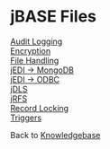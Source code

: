 # jBASE Files

<PageHeader />

[Audit Logging](./../miscellaneous/introduction-to-audit-logging/README.md)  
[Encryption](./../encryption/README.md)  
[File Handling](./../files/README.md)  
[jEDI -> MongoDB](./../jedi/mongodb/mongodb-jedi-driver/README.md)  
[jEDI -> ODBC](./../jedi/odbc/introduction-to-the-odbc-jedi/README.md)  
[jDLS](./../daemons/manual-installation-of-jdls-service/README.md)  
[jRFS](./../jrfs/README.md)  
[Record Locking](./../record-locking/README.md)  
[Triggers](./../triggers-overview/README.md)  

Back to [Knowledgebase](./../README.md)

<PageFooter />
